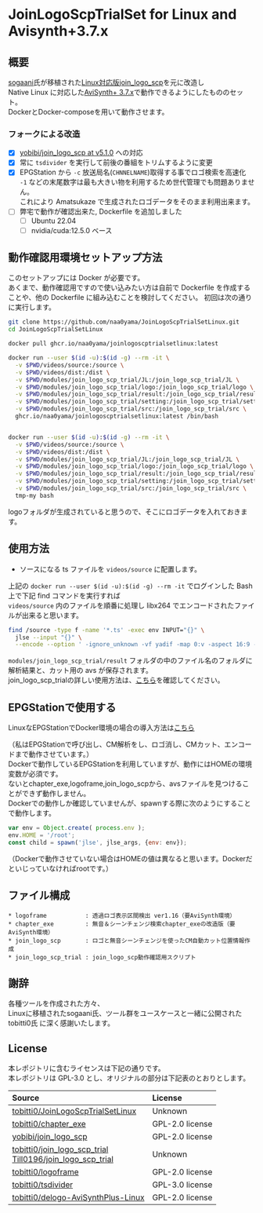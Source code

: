 # JoinLogoScpTrialSet for Linux and Avisynth+3.7.x

## 概要

[sogaani][1]氏が移植された[Linux対応版join_logo_scp][2]を元に改造し  
Native Linux に対応した[AviSynth+ 3.7.x][3]で動作できるようにしたもののセット。  
DockerとDocker-composeを用いて動作させます。  

[1]:https://github.com/sogaani
[2]:https://github.com/sogaani/JoinLogoScp
[3]:https://github.com/AviSynth/AviSynthPlus

### フォークによる改造

- [x] [yobibi/join_logo_scp at v5.1.0](https://github.com/yobibi/join_logo_scp/tree/v5.1.0) への対応
- [x] 常に `tsdivider` を実行して前後の番組をトリムするように変更
- [x] EPGStation から  `-c` 放送局名(`CHNNELNAME`)取得する事でロゴ検索を高速化<br>`-1` などの末尾数字は最も大きい物を利用するため世代管理でも問題ありません。<br>これにより Amatsukaze で生成されたロゴデータをそのまま利用出来ます。
- [ ] 弊宅で動作が確認出来た, Dockerfile を追加しました
  - [ ] Ubuntu 22.04
  - [ ] nvidia/cuda:12.5.0 ベース

## 動作確認用環境セットアップ方法

このセットアップには Docker が必要です。  
あくまで、動作確認用ですので使い込みたい方は自前で Dockerfile を作成することや、他の Dockerfile に組み込むことを検討してください。
初回は次の通りに実行します。

```bash
git clone https://github.com/naa0yama/JoinLogoScpTrialSetLinux.git
cd JoinLogoScpTrialSetLinux

docker pull ghcr.io/naa0yama/joinlogoscptrialsetlinux:latest

docker run --user $(id -u):$(id -g) --rm -it \
  -v $PWD/videos/source:/source \
  -v $PWD/videos/dist:/dist \
  -v $PWD/modules/join_logo_scp_trial/JL:/join_logo_scp_trial/JL \
  -v $PWD/modules/join_logo_scp_trial/logo:/join_logo_scp_trial/logo \
  -v $PWD/modules/join_logo_scp_trial/result:/join_logo_scp_trial/result \
  -v $PWD/modules/join_logo_scp_trial/setting:/join_logo_scp_trial/setting \
  -v $PWD/modules/join_logo_scp_trial/src:/join_logo_scp_trial/src \
  ghcr.io/naa0yama/joinlogoscptrialsetlinux:latest /bin/bash


docker run --user $(id -u):$(id -g) --rm -it \
  -v $PWD/videos/source:/source \
  -v $PWD/videos/dist:/dist \
  -v $PWD/modules/join_logo_scp_trial/JL:/join_logo_scp_trial/JL \
  -v $PWD/modules/join_logo_scp_trial/logo:/join_logo_scp_trial/logo \
  -v $PWD/modules/join_logo_scp_trial/result:/join_logo_scp_trial/result \
  -v $PWD/modules/join_logo_scp_trial/setting:/join_logo_scp_trial/setting \
  -v $PWD/modules/join_logo_scp_trial/src:/join_logo_scp_trial/src \
  tmp-my bash

```

logoフォルダが生成されていると思うので、そこにロゴデータを入れておきます。

## 使用方法

- ソースになる ts ファイルを `videos/source` に配置します。

上記の `docker run --user $(id -u):$(id -g) --rm -it` でログインした Bash 上で下記 find コマンドを実行すれば  
`videos/source` 内のファイルを順番に処理し libx264 でエンコードされたファイルが出来ると思います。

```bash
find /source -type f -name '*.ts' -exec env INPUT="{}" \
  jlse --input "{}" \
  --encode --option ' -ignore_unknown -vf yadif -map 0:v -aspect 16:9 -c:v libx264 -preset veryfast -movflags faststart -f mp4 -map 0:a -c:a aac -bsf:a aac_adtstoasc' \;

```

`modules/join_logo_scp_trial/result` フォルダの中のファイル名のフォルダに解析結果と、カット用の avs が保存されます。  
join_logo_scp_trialの詳しい使用方法は、[こちら][5]を確認してください。

[5]:https://github.com/tobitti0/join_logo_scp_trial/blob/master/README.md

## EPGStationで使用する

LinuxなEPGStationでDocker環境の場合の導入方法は[こちら][6]

[6]:https://tobitti.net/blog/Ubuntu-EPGStation-JoinLogoScpTrial/

（私はEPGStationで呼び出し、CM解析をし、ロゴ消し、CMカット、エンコードまで動作させています。）  
Dockerで動作しているEPGStationを利用していますが、動作にはHOMEの環境変数が必須です。  
ないとchapter_exe,logoframe,join_logo_scpから、avsファイルを見つけることができず動作しません。  
Dockerでの動作しか確認していませんが、spawnする際に次のようにすることで動作します。  

```js
var env = Object.create( process.env );
env.HOME = '/root';
const child = spawn('jlse', jlse_args, {env: env});

```

（Dockerで動作させていない場合はHOMEの値は異なると思います。Dockerだといじっていなければrootです。）

## ファイル構成

```text
* logoframe           : 透過ロゴ表示区間検出 ver1.16（要AviSynth環境）
* chapter_exe         : 無音＆シーンチェンジ検索chapter_exeの改造版（要AviSynth環境）
* join_logo_scp       : ロゴと無音シーンチェンジを使ったCM自動カット位置情報作成
* join_logo_scp_trial : join_logo_scp動作確認用スクリプト

```

## 謝辞

各種ツールを作成された方々、  
Linuxに移植されたsogaani氏、ツール群をユースケースと一緒に公開された tobitti0氏
に深く感謝いたします。

## License

本レポジトリに含むライセンスは下記の通りです。  
本レポジトリは GPL-3.0 とし、オリジナルの部分は下記表のとおりとします。

| Source                                                                   | License         |
| :----------------------------------------------------------------------- | :-------------- |
| [tobitti0/JoinLogoScpTrialSetLinux][7]                                   | Unknown         |
| [tobitti0/chapter_exe][8]                                                | GPL-2.0 license |
| [yobibi/join_logo_scp][9]                                                | GPL-2.0 license |
| [tobitti0/join_logo_scp_trial][10]<br>[Till0196/join_logo_scp_trial][14] | Unknown         |
| [tobitti0/logoframe][11]                                                 | GPL-2.0 license |
| [tobitti0/tsdivider][12]                                                 | GPL-3.0 license |
| [tobitti0/delogo-AviSynthPlus-Linux][13]                                 | GPL-2.0 license |

[7]:https://tobitti.net/blog/Ubuntu-EPGStation-JoinLogoScpTrial/
[8]:https://github.com/tobitti0/chapter_exe
[9]:https://github.com/yobibi/join_logo_scp
[10]:https://github.com/tobitti0/join_logo_scp_trial
[11]:https://github.com/tobitti0/logoframe
[12]:https://github.com/tobitti0/tsdivider
[13]:https://github.com/tobitti0/delogo-AviSynthPlus-Linux
[14]:https://github.com/Till0196/join_logo_scp_trial
